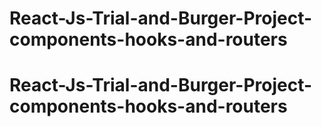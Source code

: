 # React-Js-Trial-and-Burger-Project-components-hooks-and-routers
# React-Js-Trial-and-Burger-Project-components-hooks-and-routers
